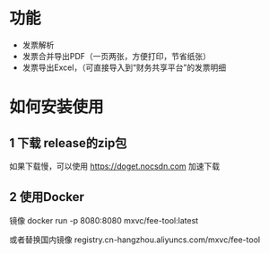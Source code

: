 # 功能

- 发票解析
- 发票合并导出PDF（一页两张，方便打印，节省纸张）
- 发票导出Excel，（可直接导入到“财务共享平台”的发票明细


# 如何安装使用

## 1 下载 release的zip包
如果下载慢，可以使用 https://doget.nocsdn.com 加速下载

## 2 使用Docker

镜像
docker run -p 8080:8080 mxvc/fee-tool:latest

或者替换国内镜像
registry.cn-hangzhou.aliyuncs.com/mxvc/fee-tool

